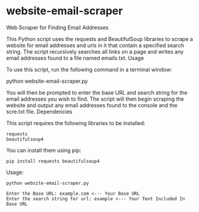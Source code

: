 # website-email-scraper
Web Scraper for Finding Email Addresses

This Python script uses the requests and BeautifulSoup libraries to scrape a website for email addresses and urls in it that contain a specified search string. The script recursively searches all links on a page and writes any email addresses found to a file named emails.txt.
Usage

To use this script, run the following command in a terminal window:

python website-email-scraper.py

You will then be prompted to enter the base URL and search string for the email addresses you wish to find. The script will then begin scraping the website and output any email addresses found to the console and the scre.txt file.
Dependencies

This script requires the following libraries to be installed:

    requests
    beautifulsoup4

You can install them using pip:

    pip install requests beautifulsoup4

Usage:

    python website-email-scraper.py

    Enter the Base URL: example.com <--- Your Base URL
    Enter the search string for url: example <--- Your Text Included In Base URL
